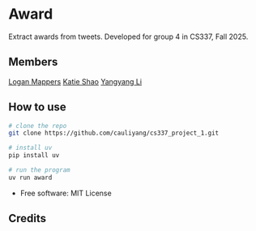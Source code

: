 # Award

Extract awards from tweets. Developed for group 4 in CS337, Fall 2025.

## Members

[Logan Mappers]()
[Katie Shao]()
[Yangyang Li](https://github.com/cauliyang/cs337_project_1.git)

## How to use

```sh
# clone the repo
git clone https://github.com/cauliyang/cs337_project_1.git

# install uv
pip install uv

# run the program
uv run award
```

- Free software: MIT License

## Credits
